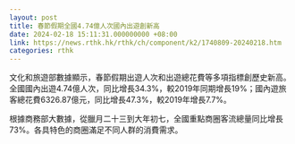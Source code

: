 ```yaml
---
layout: post
title: 春節假期全國4.74億人次國內出遊創新高
date: 2024-02-18 15:11:31.000000000 +08:00
link: https://news.rthk.hk/rthk/ch/component/k2/1740809-20240218.htm
categories: rthk
---
```


文化和旅遊部數據顯示，春節假期出遊人次和出遊總花費等多項指標創歷史新高。全國國內出遊4.74億人次，同比增長34.3%，較2019年同期增長19%；國內遊旅客總花費6326.87億元，同比增長47.3%，較2019年增長7.7%。

根據商務部大數據，從臘月二十三到大年初七，全國重點商圈客流總量同比增長73%。各具特色的商圈滿足不同人群的消費需求。
